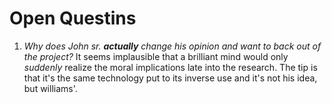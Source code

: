 # Open Questins

1. _Why does John sr. **actually** change his opinion and want to back out of the project?_ It seems implausible that a brilliant mind would only _suddenly_ realize the moral implications late into the research. The tip is that it's the same technology put to its inverse use and it's not his idea, but williams'.
